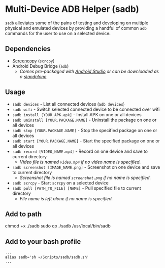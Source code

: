 # Multi-Device ADB Helper (sadb)

`sadb` alleviates some of the pains of testing and developing on multiple physical and emulated devices by providing a handful of common `adb` commands for the user to use on a selected device.

## Dependencies
- [Screencopy](https://github.com/Genymobile/scrcpy) (`scrcpy`)
- Android Debug Bridge (`adb`)
  - *Comes pre-packaged with [Android Studio](https://developer.android.com/studio) or can be downloaded as a [standalone](https://developer.android.com/studio/releases/platform-tools)*



## Usage
- `sadb devices` - List all connected devices (`adb devices`)
- `sadb wifi` - Switch selected connected device to be connected over wifi
- `sadb install [YOUR_APK.apk]` - Install APK on one or all devices
- `sadb uninstall [YOUR.PACKAGE.NAME]` - Uninstall the package on one or all devices
- `sadb stop [YOUR.PACKAGE.NAME]` - Stop the specified package on one or all devices
- `sadb start [YOUR.PACKAGE.NAME]` - Start the specified package on one or all devices
- `sadb record [VIDEO_NAME.mp4]` - Record on one device and save to current directory
  - *Video file is named `video.mp4` if no video name is specified.*
- `sadb screenshot [IMAGE_NAME.png]` - Screenshot on one device and save to current directory
  - *Screenshot file is named `screenshot.png` if no name is specified.*
- `sadb scrcpy` - Start `scrcpy` on a selected device
- `sadb pull [PATH_TO_FILE] [NAME]` - Pull specified file to current directory
  - *File name is left alone if no name is specified.*

## Add to path 
chmod +x ./sadb 
sudo cp ./sadb /usr/local/bin/sadb

## Add to your bash profile
```
...
alias sadb='sh ~/Scripts/sadb/sadb.sh'
...
```
